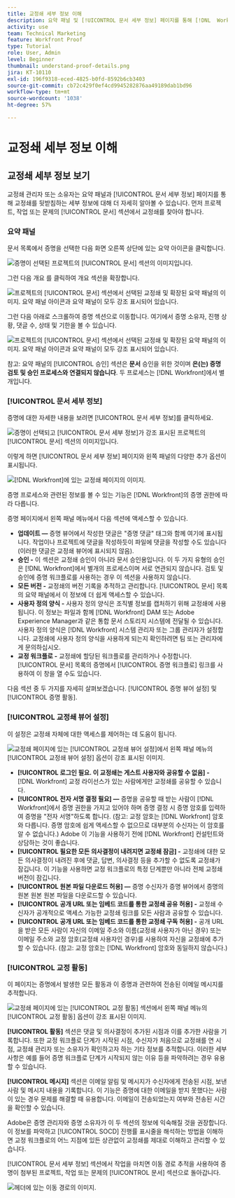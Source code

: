 ```yaml
---
title: 교정쇄 세부 정보 이해
description: 요약 패널 및 [!UICONTROL 문서 세부 정보] 페이지를 통해 [!DNL  Workfront] 의 교정쇄를 뒷받침하는 세부 정보에 대해 더 자세히 알아봅니다.
activity: use
team: Technical Marketing
feature: Workfront Proof
type: Tutorial
role: User, Admin
level: Beginner
thumbnail: understand-proof-details.png
jira: KT-10110
exl-id: 196f9318-eced-4825-b0fd-8592b6cb3403
source-git-commit: cb72c429f0ef4cd9945282876aa49189dab1bd96
workflow-type: tm+mt
source-wordcount: '1038'
ht-degree: 57%

---
```


# 교정쇄 세부 정보 이해

## 교정쇄 세부 정보 보기

교정쇄 관리자 또는 소유자는 요약 패널과 [!UICONTROL 문서 세부 정보] 페이지를 통해 교정쇄를 뒷받침하는 세부 정보에 대해 더 자세히 알아볼 수 있습니다. 먼저 프로젝트, 작업 또는 문제의 [!UICONTROL 문서] 섹션에서 교정쇄를 찾아야 합니다.

### 요약 패널

문서 목록에서 증명을 선택한 다음 화면 오른쪽 상단에 있는 요약 아이콘을 클릭합니다.

![증명이 선택된 프로젝트의 [!UICONTROL 문서] 섹션의 이미지입니다.](assets/document-summary-1.png)

그런 다음 개요 를 클릭하여 개요 섹션을 확장합니다.

![프로젝트의 [!UICONTROL 문서] 섹션에서 선택된 교정쇄 및 확장된 요약 패널의 이미지. 요약 패널 아이콘과 요약 패널이 모두 강조 표시되어 있습니다.](assets/document-summary-2.png)

그런 다음 아래로 스크롤하여 증명 섹션으로 이동합니다. 여기에서 증명 소유자, 진행 상황, 댓글 수, 상태 및 기한을 볼 수 있습니다.

![프로젝트의 [!UICONTROL 문서] 섹션에서 선택된 교정쇄 및 확장된 요약 패널의 이미지. 요약 패널 아이콘과 요약 패널이 모두 강조 표시되어 있습니다.](assets/document-summary-3.png)

참고: 요약 패널의 [!UICONTROL 승인] 섹션은 **문서** 승인을 위한 것이며 **은(는) 증명 검토 및 승인 프로세스와 연결되지 않습니다**. 두 프로세스는 [!DNL Workfront]에서 별개입니다.

### [!UICONTROL 문서 세부 정보]

증명에 대한 자세한 내용을 보려면 [!UICONTROL 문서 세부 정보]를 클릭하세요.

![증명이 선택되고 [!UICONTROL 문서 세부 정보]가 강조 표시된 프로젝트의 [!UICONTROL 문서] 섹션의 이미지입니다.](assets/document-summary-4.png)

이렇게 하면 [!UICONTROL 문서 세부 정보] 페이지와 왼쪽 패널의 다양한 추가 옵션이 표시됩니다.

![[!DNL  Workfront]에 있는 교정쇄 페이지의 이미지.](assets/document-details.png)

증명 프로세스와 관련된 정보를 볼 수 있는 기능은 [!DNL Workfront]의 증명 권한에 따라 다릅니다.

증명 페이지에서 왼쪽 패널 메뉴에서 다음 섹션에 액세스할 수 있습니다.

* **업데이트 —** 증명 뷰어에서 작성한 댓글은 &quot;증명 댓글&quot; 태그와 함께 여기에 표시됩니다. 작업이나 프로젝트에 댓글을 작성하듯이 파일에 댓글을 작성할 수도 있습니다(이러한 댓글은 교정쇄 뷰어에 표시되지 않음).
* **승인 -** 이 섹션은 교정쇄 승인이 아니라 문서 승인용입니다. 이 두 가지 유형의 승인은 [!DNL Workfront]에서 별개의 프로세스이며 서로 연관되지 않습니다. 검토 및 승인에 증명 워크플로를 사용하는 경우 이 섹션을 사용하지 않습니다.
* **모든 버전 -** 교정쇄의 버전 기록을 추적하고 관리합니다. [!UICONTROL 문서] 목록의 요약 패널에서 이 정보에 더 쉽게 액세스할 수 있습니다.
* **사용자 정의 양식 -** 사용자 정의 양식은 조직별 정보를 캡처하기 위해 교정쇄에 사용됩니다. 이 정보는 파일과 함께 [!DNL Workfront] DAM 또는 Adobe Experience Manager과 같은 통합 문서 스토리지 시스템에 전달될 수 있습니다. 사용자 정의 양식은 [!DNL Workfront] 시스템 관리자 또는 그룹 관리자가 설정합니다. 교정쇄에 사용자 정의 양식을 사용하게 되는지 확인하려면 팀 또는 관리자에게 문의하십시오.
* **교정 워크플로 -** 교정쇄에 할당된 워크플로를 관리하거나 수정합니다. [!UICONTROL 문서] 목록의 증명에서 [!UICONTROL 증명 워크플로] 링크를 사용하여 이 창을 열 수도 있습니다.

다음 섹션 중 두 가지를 자세히 살펴보겠습니다. [!UICONTROL 증명 뷰어 설정] 및 [!UICONTROL 증명 활동].

### [!UICONTROL 교정쇄 뷰어 설정]

이 설정은 교정쇄 자체에 대한 액세스를 제어하는 데 도움이 됩니다.

![교정쇄 페이지에 있는 [!UICONTROL 교정쇄 뷰어 설정]에서 왼쪽 패널 메뉴의 [!UICONTROL 교정쇄 뷰어 설정] 옵션이 강조 표시된 이미지.](assets/proofing-settings-on-details-page.png)

* **[!UICONTROL 로그인 필요. 이 교정쇄는 게스트 사용자와 공유할 수 없음] -** [!DNL Workfront] 교정 라이선스가 있는 사람에게만 교정쇄를 공유할 수 있습니다.
* **[!UICONTROL 전자 서명 결정 필요] —** 증명을 공유할 때 받는 사람이 [!DNL Workfront]에서 증명 권한을 가지고 있어야 하며 증명 결정 시 증명 암호를 입력하여 증명을 &quot;전자 서명&quot;하도록 합니다. (참고: 교정 암호는 [!DNL Workfront] 암호와 다릅니다. 증명 암호에 쉽게 액세스할 수 없으므로 대부분의 수신자는 이 암호를 알 수 없습니다.) Adobe 이 기능을 사용하기 전에 [!DNL Workfront] 컨설턴트와 상담하는 것이 좋습니다.
* **[!UICONTROL 필요한 모든 의사결정이 내려지면 교정쇄 잠금] -** 교정쇄에 대한 모든 의사결정이 내려진 후에 댓글, 답변, 의사결정 등을 추가할 수 없도록 교정쇄가 잠깁니다. 이 기능을 사용하면 교정 워크플로의 특정 단계뿐만 아니라 전체 교정쇄 버전이 잠깁니다.
* **[!UICONTROL 원본 파일 다운로드 허용] —** 증명 수신자가 증명 뷰어에서 증명의 원본 원본 원본 파일을 다운로드할 수 있습니다.
* **[!UICONTROL 공개 URL 또는 임베드 코드를 통한 교정쇄 공유 허용] -** 교정쇄 수신자가 공개적으로 액세스 가능한 교정쇄 링크를 모든 사람과 공유할 수 있습니다.
* **[!UICONTROL 공개 URL 또는 임베드 코드를 통한 교정쇄 구독 허용] -** 공개 URL을 받은 모든 사람이 자신의 이메일 주소와 이름(교정쇄 사용자가 아닌 경우) 또는 이메일 주소와 교정 암호(교정쇄 사용자인 경우)를 사용하여 자신을 교정쇄에 추가할 수 있습니다. (참고: 교정 암호는 [!DNL Workfront] 암호와 동일하지 않습니다.)


### [!UICONTROL 교정 활동]

이 페이지는 증명에서 발생한 모든 활동과 이 증명과 관련하여 전송된 이메일 메시지를 추적합니다.

![교정쇄 페이지에 있는 [!UICONTROL 교정 활동] 섹션에서 왼쪽 패널 메뉴의 [!UICONTROL 교정 활동] 옵션이 강조 표시된 이미지.](assets/proofing-activity-in-details.png)

**[!UICONTROL 활동]** 섹션은 댓글 및 의사결정이 추가된 시점과 이를 추가한 사람을 기록합니다. 또한 교정 워크플로 단계가 시작된 시점, 수신자가 처음으로 교정쇄를 연 시점, 교정쇄 관리자 또는 소유자가 확인하고자 하는 기타 정보를 추적합니다. 이러한 세부 사항은 예를 들어 증명 워크플로 단계가 시작되지 않는 이유 등을 파악하려는 경우 유용할 수 있습니다.

**[!UICONTROL 메시지]** 섹션은 이메일 알림 및 메시지가 수신자에게 전송된 시점, 보낸 사람 및 메시지 내용을 기록합니다. 이 기능은 증명에 대한 이메일을 받지 못했다는 사람이 있는 경우 문제를 해결할 때 유용합니다. 이메일이 전송되었는지 여부와 전송된 시간을 확인할 수 있습니다.

Adobe은 증명 관리자와 증명 소유자가 이 두 섹션의 정보에 익숙해질 것을 권장합니다. 이 정보를 파악하고 [!UICONTROL SOCD] 진행률 표시줄을 해석하는 방법을 이해하면 교정 워크플로의 어느 지점에 있든 상관없이 교정쇄를 제대로 이해하고 관리할 수 있습니다.

[!UICONTROL 문서 세부 정보] 섹션에서 작업을 마치면 이동 경로 추적을 사용하여 증명이 첨부된 프로젝트, 작업 또는 문제의 [!UICONTROL 문서] 섹션으로 돌아갑니다.

![헤더에 있는 이동 경로의 이미지.](assets/proof-breadcrumb.png)

<!--
#### Learn more
* [!UICONTROL Document details] overview
* Add a custom form to a document
* Request document approvals
* Summary for documents overview
* View activity on a proof within [!DNL Workfront]
-->
